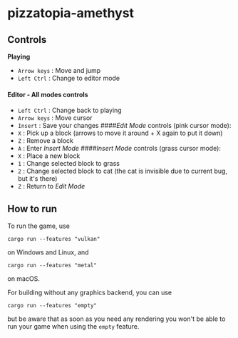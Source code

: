 # pizzatopia-amethyst

## Controls

**Playing**
- `Arrow keys` : Move and jump
- `Left Ctrl` : Change to editor mode

#### Editor - All modes controls
- `Left Ctrl` : Change back to playing
- `Arrow keys` : Move cursor
- `Insert` : Save your changes
####_Edit Mode_ controls (pink cursor mode):
- `X` : Pick up a block (arrows to move it around + X again to put it down)
- `Z` : Remove a block
- `A` : Enter _Insert Mode_
####_Insert Mode_ controls (grass cursor mode):
- `X` : Place a new block
- `1` : Change selected block to grass
- `2` : Change selected block to cat (the cat is invisible due to current bug, but it's there)
- `Z` : Return to _Edit Mode_


## How to run

To run the game, use

```
cargo run --features "vulkan"
```

on Windows and Linux, and

```
cargo run --features "metal"
```

on macOS.

For building without any graphics backend, you can use

```
cargo run --features "empty"
```

but be aware that as soon as you need any rendering you won't be able to run your game when using
the `empty` feature.
